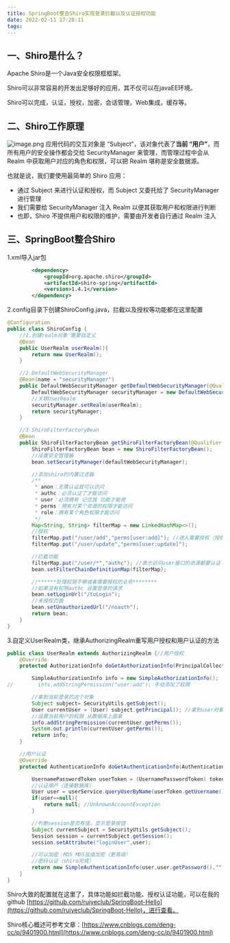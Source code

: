 ```yaml
---
title: SpringBoot整合Shiro实现登录拦截以及认证授权功能
date: 2022-02-11 17:28:11
tags:
---
```


## 一、Shiro是什么？

Apache Shiro是一个Java安全权限框框架。

Shiro可以非常容易的开发出足够好的应用，其不仅可以在javaEE环境。

Shiro可以完成，认证，授权，加密，会话管理，Web集成，缓存等。

## 二、Shiro工作原理
![image.png](https://ruiyeclub.oss-cn-shenzhen.aliyuncs.com/articles/eb29de36230aeb29dcc9257948081472.png)
应用代码的交互对象是 “Subject”，该对象代表了**当前 “用户”**，而所有用户的安全操作都会交给 SecurityManager 来管理，而管理过程中会从 Realm 中获取用户对应的角色和权限，可以把 Realm 堪称是安全数据源。
 
也就是说，我们要使用最简单的 Shiro 应用：
- 通过 Subject 来进行认证和授权，而 Subject 又委托给了 SecurityManager 进行管理
- 我们需要给 SecurityManager 注入 Realm 以便其获取用户和权限进行判断
- 也即，Shiro 不提供用户和权限的维护，需要由开发者自行通过 Realm 注入

## 三、SpringBoot整合Shiro

1.xml导入jar包
```xml
        <dependency>
            <groupId>org.apache.shiro</groupId>
            <artifactId>shiro-spring</artifactId>
            <version>1.4.1</version>
        </dependency>
```
2.config目录下创建ShiroConfig.java，拦截以及授权等功能都在这里配置
```java
@Configuration
public class ShiroConfig {
    //1.创建realm对象 需要自定义
    @Bean
    public UserRealm userRealm(){
        return new UserRealm();
    }

    //2.DefaultWebSecurityManager
    @Bean(name = "securityManager")
    public DefaultWebSecurityManager getDefaultWebSecurityManager(@Qualifier("userRealm") UserRealm userRealm){
        DefaultWebSecurityManager securityManager = new DefaultWebSecurityManager();
        //关联UserRealm
        securityManager.setRealm(userRealm);
        return securityManager;
    }

    //3.ShiroFilterFactoryBean
    @Bean
    public ShiroFilterFactoryBean getShiroFilterFactoryBean(@Qualifier("securityManager")DefaultWebSecurityManager defaultWebSecurityManager){
        ShiroFilterFactoryBean bean = new ShiroFilterFactoryBean();
        //设置安全管理器
        bean.setSecurityManager(defaultWebSecurityManager);

        //添加shiro的内置过滤器
        /**
         * anon：无需认证就可以访问
         * authc：必须认证了才能访问
         * user：必须拥有 记住我 功能才能用
         * perms：拥有对某个资源的权限才能访问
         * role：拥有某个角色权限才能访问
         */
        Map<String, String> filterMap = new LinkedHashMap<>();
        //授权
        filterMap.put("/user/add","perms[user:add]"); //进入需要授权（授权规则用户后面接：add）才可以进入add
        filterMap.put("/user/update","perms[user:update]");

        //拦截功能
        filterMap.put("/user/*","authc"); //表示访问user接口的资源都要认证
        bean.setFilterChainDefinitionMap(filterMap);

        //******处理权限不够或者需要授权的业务********
        //如果没有权限authc 设置登录的请求
        bean.setLoginUrl("/toLogin");
        //未授权页面
        bean.setUnauthorizedUrl("/noauth");
        return bean;
    }
}
```
3.自定义UserRealm类，继承AuthorizingRealm重写用户授权和用户认证的方法
```java
public class UserRealm extends AuthorizingRealm {//用户授权
    @Override
    protected AuthorizationInfo doGetAuthorizationInfo(PrincipalCollection principalCollection) {

        SimpleAuthorizationInfo info = new SimpleAuthorizationInfo();
//        info.addStringPermission("user:add"); 手动添加了权限

        //拿到当前登录的这个对象
        Subject subject= SecurityUtils.getSubject();
        User currentUser = (User) subject.getPrincipal(); //拿到user对象 可以设置用户权限
        //设置当前用户的权限 从数据库上面拿
        info.addStringPermission(currentUser.getPerms());
        System.out.println(currentUser.getPerms());
        return info;
    }

    //用户认证
    @Override
    protected AuthenticationInfo doGetAuthenticationInfo(AuthenticationToken token) throws AuthenticationException {

        UsernamePasswordToken userToken = (UsernamePasswordToken) token;
        //认证用户（连接数据库）
        User user = userService.queryUserByName(userToken.getUsername());
        if(user==null){
            return null; //UnknownAccountException
        }

        //判断session是否有值，显示登录按钮
        Subject currentSubject = SecurityUtils.getSubject();
        Session session = currentSubject.getSession();
        session.setAttribute("loginUser",user);

        //可以加密：MD5 MD5盐值加密（更高级）
        //密码认证（shiro完成）
        return new SimpleAuthenticationInfo(user,user.getPassword(),"");
    }
}
```
Shiro大致的配置就在这里了，具体功能如拦截功能、授权认证功能，可以在我的
github [https://github.com/ruiyeclub/SpringBoot-Hello](https://github.com/ruiyeclub/SpringBoot-Hello)，进行查看。

Shiro核心概述可参考文章：[https://www.cnblogs.com/deng-cc/p/9401900.html](https://www.cnblogs.com/deng-cc/p/9401900.html)